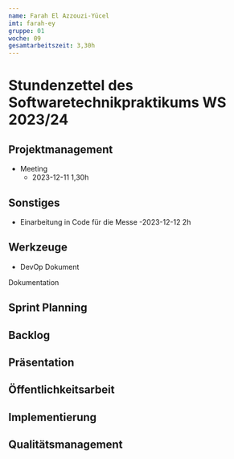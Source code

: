 ```yaml
---
name: Farah El Azzouzi-Yücel
imt: farah-ey
gruppe: 01
woche: 09
gesamtarbeitszeit: 3,30h
---
```


# Stundenzettel des Softwaretechnikpraktikums WS 2023/24

## Projektmanagement
- Meeting 
  - 2023-12-11 1,30h


## Sonstiges
- Einarbeitung in Code für die Messe
  -2023-12-12 2h
## Werkzeuge
- DevOp Dokument
  

Dokumentation


## Sprint Planning
  
## Backlog
  
## Präsentation

## Öffentlichkeitsarbeit

## Implementierung

## Qualitätsmanagement
